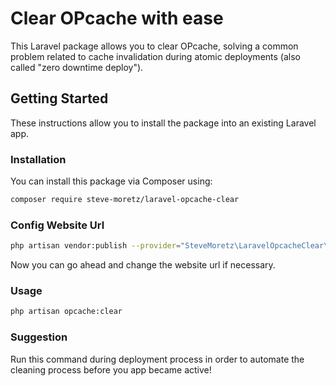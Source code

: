 # Clear OPcache with ease

This Laravel package allows you to clear OPcache, solving a common problem related to cache invalidation during atomic
deployments (also called "zero downtime deploy").

## Getting Started

These instructions allow you to install the package into an existing Laravel app.

### Installation

You can install this package via Composer using:

```bash
composer require steve-moretz/laravel-opcache-clear
```

### Config Website Url

```bash
php artisan vendor:publish --provider="SteveMoretz\LaravelOpcacheClear\OpcacheClearServiceProvider"
```

Now you can go ahead and change the website url if necessary.

### Usage

```bash
php artisan opcache:clear
```

### Suggestion

Run this command during deployment process in order to automate the cleaning process before you app became active!
